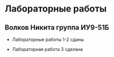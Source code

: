 # Лабораторные работы
## Волков Никита группа ИУ9-51Б

- Лабораторные работы 1-2 сданы 

- Лабораторная работа 3 сделана 
